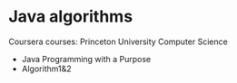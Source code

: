 # Java algorithms
 Coursera courses: Princeton University Computer Science
 - Java Programming with a Purpose
 - Algorithm1&2

